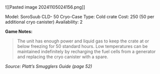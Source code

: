 ![[Pasted image 20241105024156.png]]

Model: SoroSuub CLD- 50 Cryo-Case
Type: Cold crate
Cost: 250 (50 per additional cryo canister)
Availability: 2

**Game Notes:**
>The unit has enough power and liquid gas to keep the crate at or below freezing for 50 standard hours. Low temperatures can be maintained indefinitely by recharging the fuel cells from a generator and replacing the cryo canister with a spare.


*Source: Platt’s Smugglers Guide (page 52)*